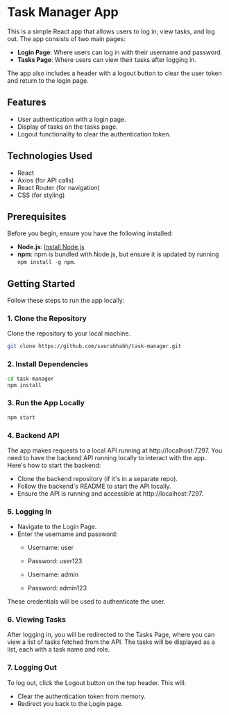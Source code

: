 # Task Manager App

This is a simple React app that allows users to log in, view tasks, and log out. The app consists of two main pages:

- **Login Page**: Where users can log in with their username and password.
- **Tasks Page**: Where users can view their tasks after logging in.

The app also includes a header with a logout button to clear the user token and return to the login page.

## Features

- User authentication with a login page.
- Display of tasks on the tasks page.
- Logout functionality to clear the authentication token.

## Technologies Used

- React
- Axios (for API calls)
- React Router (for navigation)
- CSS (for styling)

## Prerequisites

Before you begin, ensure you have the following installed:

- **Node.js**: [Install Node.js](https://nodejs.org/)
- **npm**: npm is bundled with Node.js, but ensure it is updated by running `npm install -g npm`.

## Getting Started

Follow these steps to run the app locally:

### 1. Clone the Repository

Clone the repository to your local machine.

```bash
git clone https://github.com/saurabhabh/task-manager.git
```
### 2.  Install Dependencies
```bash
cd task-manager
npm install
```

### 3. Run the App Locally
```bash
npm start
```

### 4. Backend API
The app makes requests to a local API running at http://localhost:7297. You need to have the backend API running locally to interact with the app. Here's how to start the backend:

- Clone the backend repository (if it's in a separate repo).
- Follow the backend's README to start the API locally.
- Ensure the API is running and accessible at http://localhost:7297.

### 5. Logging In
- Navigate to the Login Page.
- Enter the username and password:
    - Username: user
    - Password: user123

    - Username: admin
    - Password: admin123

These credentials will be used to authenticate the user.

### 6. Viewing Tasks
After logging in, you will be redirected to the Tasks Page, where you can view a list of tasks fetched from the API. The tasks will be displayed as a list, each with a task name and role.

### 7. Logging Out
To log out, click the Logout button on the top header. This will:

- Clear the authentication token from memory.
- Redirect you back to the Login page.